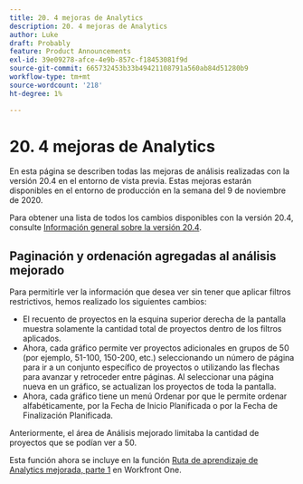 ```yaml
---
title: 20. 4 mejoras de Analytics
description: 20. 4 mejoras de Analytics
author: Luke
draft: Probably
feature: Product Announcements
exl-id: 39e09278-afce-4e9b-857c-f18453081f9d
source-git-commit: 665732453b33b49421108791a560ab84d51280b9
workflow-type: tm+mt
source-wordcount: '218'
ht-degree: 1%

---
```


# 20. 4 mejoras de Analytics

En esta página se describen todas las mejoras de análisis realizadas con la versión 20.4 en el entorno de vista previa. Estas mejoras estarán disponibles en el entorno de producción en la semana del 9 de noviembre de 2020.

Para obtener una lista de todos los cambios disponibles con la versión 20.4, consulte [Información general sobre la versión 20.4](../../../product-announcements/product-releases/20.4-release-activity/20-4-release-overview.md).

## Paginación y ordenación agregadas al análisis mejorado

Para permitirle ver la información que desea ver sin tener que aplicar filtros restrictivos, hemos realizado los siguientes cambios:

* El recuento de proyectos en la esquina superior derecha de la pantalla muestra solamente la cantidad total de proyectos dentro de los filtros aplicados.
* Ahora, cada gráfico permite ver proyectos adicionales en grupos de 50 (por ejemplo, 51-100, 150-200, etc.) seleccionando un número de página para ir a un conjunto específico de proyectos o utilizando las flechas para avanzar y retroceder entre páginas. Al seleccionar una página nueva en un gráfico, se actualizan los proyectos de toda la pantalla.
* Ahora, cada gráfico tiene un menú Ordenar por que le permite ordenar alfabéticamente, por la Fecha de Inicio Planificada o por la Fecha de Finalización Planificada.

Anteriormente, el área de Análisis mejorado limitaba la cantidad de proyectos que se podían ver a 50.

Esta función ahora se incluye en la función [Ruta de aprendizaje de Analytics mejorada, parte 1](https://one.workfront.com/s/learningpath2/enhanced-analytics-part-1-overview-20Y0z000000bmgOEAQ) en Workfront One.
